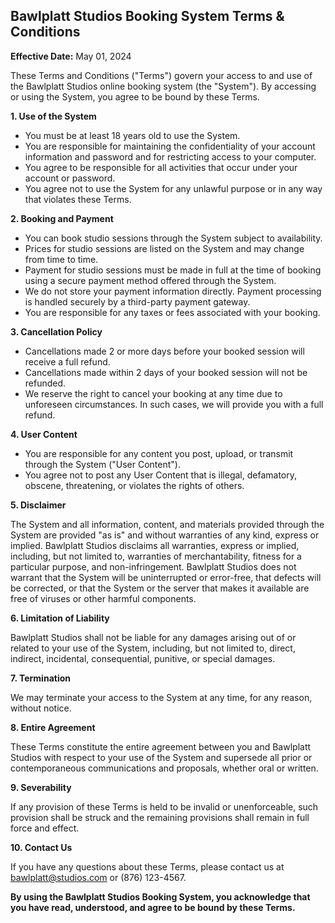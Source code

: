 ## Bawlplatt Studios Booking System Terms & Conditions

**Effective Date:** May 01, 2024

These Terms and Conditions ("Terms") govern your access to and use of the Bawlplatt Studios online booking system (the "System"). By accessing or using the System, you agree to be bound by these Terms.

**1. Use of the System**

-   You must be at least 18 years old to use the System.
-   You are responsible for maintaining the confidentiality of your account information and password and for restricting access to your computer.
-   You agree to be responsible for all activities that occur under your account or password.
-   You agree not to use the System for any unlawful purpose or in any way that violates these Terms.

**2. Booking and Payment**

-   You can book studio sessions through the System subject to availability.
-   Prices for studio sessions are listed on the System and may change from time to time.
-   Payment for studio sessions must be made in full at the time of booking using a secure payment method offered through the System.
-   We do not store your payment information directly. Payment processing is handled securely by a third-party payment gateway.
-   You are responsible for any taxes or fees associated with your booking.

**3. Cancellation Policy**

-   Cancellations made 2 or more days before your booked session will receive a full refund.
-   Cancellations made within 2 days of your booked session will not be refunded.
-   We reserve the right to cancel your booking at any time due to unforeseen circumstances. In such cases, we will provide you with a full refund.

**4. User Content**

-   You are responsible for any content you post, upload, or transmit through the System ("User Content").
-   You agree not to post any User Content that is illegal, defamatory, obscene, threatening, or violates the rights of others.

**5. Disclaimer**

The System and all information, content, and materials provided through the System are provided "as is" and without warranties of any kind, express or implied. Bawlplatt Studios disclaims all warranties, express or implied, including, but not limited to, warranties of merchantability, fitness for a particular purpose, and non-infringement. Bawlplatt Studios does not warrant that the System will be uninterrupted or error-free, that defects will be corrected, or that the System or the server that makes it available are free of viruses or other harmful components.

**6. Limitation of Liability**

Bawlplatt Studios shall not be liable for any damages arising out of or related to your use of the System, including, but not limited to, direct, indirect, incidental, consequential, punitive, or special damages.

**7. Termination**

We may terminate your access to the System at any time, for any reason, without notice.

**8. Entire Agreement**

These Terms constitute the entire agreement between you and Bawlplatt Studios with respect to your use of the System and supersede all prior or contemporaneous communications and proposals, whether oral or written.

**9. Severability**

If any provision of these Terms is held to be invalid or unenforceable, such provision shall be struck and the remaining provisions shall remain in full force and effect.

**10. Contact Us**

If you have any questions about these Terms, please contact us at bawlplatt@studios.com or (876) 123-4567.

**By using the Bawlplatt Studios Booking System, you acknowledge that you have read, understood, and agree to be bound by these Terms.**
